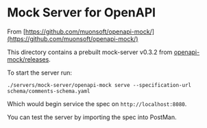 # Mock Server for OpenAPI

From [https://github.com/muonsoft/openapi-mock/](https://github.com/muonsoft/openapi-mock/)

This directory contains a prebuilt mock-server v0.3.2 from [openapi-mock/releases](https://github.com/muonsoft/openapi-mock/releases).

To start the server run:

`./servers/mock-server/openapi-mock serve --specification-url schema/comments-schema.yaml`

Which would begin service the spec on `http://localhost:8080`.

You can test the server by importing the spec into PostMan.



